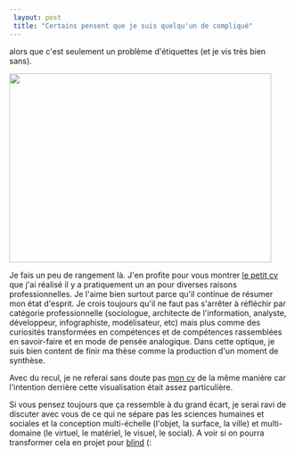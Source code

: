 ```yaml
---
 layout: post
 title: "Certains pensent que je suis quelqu'un de compliqué"
---
```


alors que c'est seulement un problème d'étiquettes (et je vis très bien sans).

<a href="http://cendres.net/cv/"><img src="http://cendres.net/images/2010/03/cv.jpg" alt="" title="cv" width="470" height="339" class="alignnone size-full wp-image-795" /></a>

Je fais un peu de rangement là. J'en profite pour vous montrer <a href="http://cendres.net/cv/">le petit cv</a> que j'ai réalisé il y a pratiquement un an pour diverses raisons professionnelles. Je l'aime bien surtout parce qu'il continue de résumer mon état d'esprit. Je crois toujours qu'il ne faut pas s'arrêter à réfléchir par catégorie professionnelle (sociologue, architecte de l'information, analyste, développeur, infographiste, modélisateur, etc) mais plus comme des curiosités transformées en compétences et de compétences rassemblées en savoir-faire et en mode de pensée analogique. Dans cette optique, je suis bien content de finir ma thèse comme la production d'un moment de synthèse.

Avec du recul, je ne referai sans doute pas <a href="http://cendres.net/cv/">mon cv</a> de la même manière car l'intention derrière cette visualisation était assez particulière.

Si vous pensez toujours que ça ressemble à du grand écart, je serai ravi de discuter avec vous de ce qui ne sépare pas les sciences humaines et sociales et la conception multi-échelle (l'objet, la surface, la ville) et multi-domaine (le virtuel, le matériel, le visuel, le social). A voir si on pourra transformer cela en projet pour <a href="http://weareblind.fr">blind</a> (:

